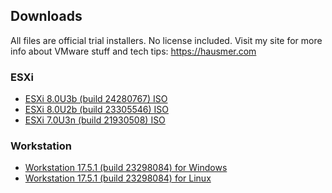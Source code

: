 ## Downloads
All files are official trial installers. No license included.
Visit my site for more info about VMware stuff and tech tips: https://hausmer.com
### ESXi

* [ESXi 8.0U3b (build 24280767) ISO](https://dl.hausmer.com/pub/VMware-VMvisor-Installer-8.0U3b-24280767.iso)
* [ESXi 8.0U2b (build 23305546) ISO](https://dl.hausmer.com/pub/ESXI-8.0U2b.iso)
* [ESXi 7.0U3n (build 21930508) ISO](https://dl.hausmer.com/pub/VMware-VMvisor-Installer-7.0U3n-21930508.iso)

### Workstation

* [Workstation 17.5.1 (build 23298084) for Windows](https://dl.hausmer.com/pub/VMware-workstation-full-17.5.1-23298084.exe)
* [Workstation 17.5.1 (build 23298084) for Linux](https://dl.hausmer.com/pub/VMware-Workstation-Full-17.5.1-23298084.x86_64.bundle)
